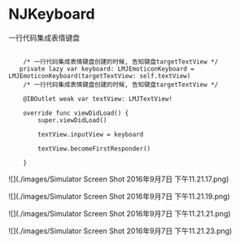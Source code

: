 # NJKeyboard
一行代码集成表情键盘


```objc

    /* 一行代码集成表情键盘创建的时候, 告知键盘targetTextView */
   private lazy var keyboard: LMJEmoticonKeyboard = LMJEmoticonKeyboard(targetTextView: self.textView)
    /* 一行代码集成表情键盘创建的时候, 告知键盘targetTextView */

    @IBOutlet weak var textView: LMJTextView!
    
    override func viewDidLoad() {
        super.viewDidLoad()
        
        textView.inputView = keyboard
        
        textView.becomeFirstResponder()
        
    }
 ```
    
    
    
![](./images/Simulator Screen Shot 2016年9月7日 下午11.21.17.png)

![](./images/Simulator Screen Shot 2016年9月7日 下午11.21.19.png)
    
![](./images/Simulator Screen Shot 2016年9月7日 下午11.21.21.png)
      
![](./images/Simulator Screen Shot 2016年9月7日 下午11.21.23.png)
